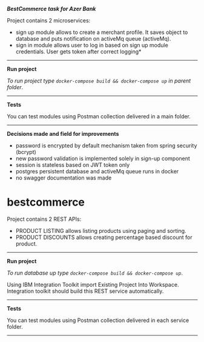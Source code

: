 ***BestCommerce task for Azer Bank***

Project contains 2 microservices:
- sign up module allows to create a merchant profile. It saves object to database and puts notification on activeMq queue (activeMq).
- sign in module allows user to log in based on sign up module credentials. User gets token after correct logging*

-------------------------------------------------------------------------
**Run project**

*To run project type `docker-compose build && docker-compose up` in parent folder*.

-------------------------------------------------------------------------

**Tests**

You can test modules using Postman collection delivered in a main folder.

-------------------------------------------------------------------------
**Decisions made and field for improvements**
- password is encrypted by default mechanism taken from spring security (bcrypt)
- new password validation is implemented solely in sign-up component
- session is stateless based on JWT token only
- postgres persistent database and activeMq queue runs in docker
- no swagger documentation was made


# bestcommerce
Project contains 2 REST APIs:
- PRODUCT LISTING allows listing products using paging and sorting.
- PRODUCT DISCOUNTS allows creating percentage based discount for product. 

-------------------------------------------------------------------------
**Run project**


*To run database up type `docker-compose build && docker-compose up`*.

Using IBM Integration Toolkit import Existing Project Into Workspace. 
Integration toolkit should build this REST service automatically.

-------------------------------------------------------------------------
**Tests**

You can test modules using Postman collection delivered in each service folder.

-------------------------------------------------------------------------
